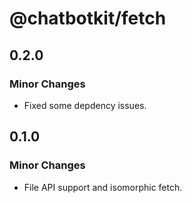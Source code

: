 # @chatbotkit/fetch

## 0.2.0

### Minor Changes

- Fixed some depdency issues.

## 0.1.0

### Minor Changes

- File API support and isomorphic fetch.
